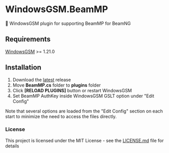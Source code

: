 # WindowsGSM.BeamMP
🧩 WindowsGSM plugin for supporting BeamMP for BeamNG

## Requirements
[WindowsGSM](https://github.com/WindowsGSM/WindowsGSM) >= 1.21.0

## Installation
1. Download the [latest](https://github.com/YoruDev-Ryland/WindowsGSM.BeamMP/releases/latest) release
1. Move **BeamMP.cs** folder to **plugins** folder
1. Click **[RELOAD PLUGINS]** button or restart WindowsGSM
1. Set BeamMP AuthKey inside WindowsGSM GSLT option under "Edit Config"

Note that several options are loaded from the "Edit Config" section on each start to minimize the need to access the files directly.

### License
This project is licensed under the MIT License - see the [LICENSE.md](https://github.com/YoruDev-Ryland/WindowsGSM.BeamMP/blob/master/LICENSE) file for details
